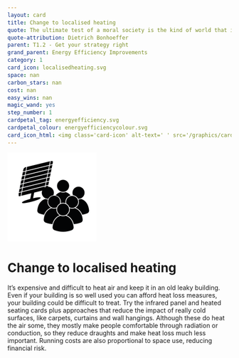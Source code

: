 ```yaml
---
layout: card
title: Change to localised heating
quote: The ultimate test of a moral society is the kind of world that it leaves to its children.
quote-attribution: Dietrich Bonhoeffer
parent: T1.2 - Get your strategy right
grand_parent: Energy Efficiency Improvements 
category: 1
card_icon: localisedheating.svg
space: nan
carbon_stars: nan
cost: nan
easy_wins: nan
magic_wand: yes
step_number: 1
cardpetal_tag: energyefficiency.svg
cardpetal_colour: energyefficiencycolour.svg
card_icon_html: <img class='card-icon' alt-text=' ' src='/graphics/card_icons/localisedheating.svg'>
---
```


<img class='card-icon' alt-text=' ' src='/graphics/card_icons/localisedheating.svg'>
<h1>Change to localised heating</h1>

<p>It’s expensive and difficult to heat air and keep it in an old leaky building. Even if your building is so well used you can afford heat loss measures, your building could be difficult to treat. Try the infrared panel and heated seating cards plus approaches that reduce the impact of really cold surfaces, like carpets, curtains and wall hangings. Although these do heat the air some, they mostly make people comfortable through radiation or conduction, so they reduce draughts and make heat loss much less important. Running costs are also proportional to space use, reducing financial risk.</p> 


